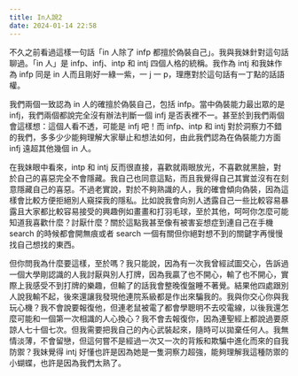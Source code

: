```yaml
---
title: In人說2
date: 2024-01-14 22:58
---
```

不久之前看過這樣一句話「in 人除了 infp 都擅於偽裝自己」。我與我妹針對這句話聊過。「in 人」是 infp、infj、intp 和 intj 四個人格的統稱。我作為 intj 和我妹作為 infp 同是 in 人而且剛好一綠一紫，一 j 一 p，理應對於這句話有一丁點的話語權。

我們兩個一致認為 in 人的確擅於偽裝自己，包括 infp。當中偽裝能力最出眾的是 infj，我們兩個都說完全沒有辦法判斷一個 infj 是否表裡不一。甚至於到我們兩個會這樣想：這個人看不透，可能是 infj 吧！而 infp、intp 和 intj 對於洞察力不錯的我們，多多少少能夠理解大家舉止和想法如何，由此我們認為在偽裝能力方面 infj 遠超其他幾個 in 人。

在我妹眼中看來，intp 和 intj 反而很直接，喜歡就兩眼放光，不喜歡就黑臉，對於自己的喜惡完全不會隱藏。我自己也同意這點，而且我覺得自己其實並沒有在刻意隱藏自己的喜惡。不過老實說，對於不夠熟識的人，我的確會傾向偽裝，因為這樣會比較方便拒絕別人窺探我的隱私。比如說我會向別人透露自己一些比較容易暴露且大家都比較容易接受的興趣例如畫畫和打羽毛球，至於其他，呵呵你怎麼可能知道我喜歡什麼？討厭什麼？關於這點我甚至像有被害妄想症到連自己在手機 search 的時候都會開無痕或者 search 一個有關但你絕對想不到的關鍵字再慢慢找自己想找的東西。

但你問我為什麼要這樣，至於嗎？我只能說，因為有一次我曾經試圖交心，告訴過一個大學剛認識的人我討厭與別人打牌，因為我贏了也不開心，輸了也不開心，實際上我感受不到打牌的樂趣，但輸了的話我會整晚復盤睡不著覺。結果他四處跟別人說我輸不起，後來還讓我發現他連院系級都是作出來騙我的。我與你交心你與我玩心機？我不會說要報復他，但連老鼠被電了都會學聰明不去咬電線，以後我還怎麼可能和一個第一次相識的人心換心？我不會去報復你，因為連聖經上都說過要原諒人七十個七次。但我需要把我自己的內心武裝起來，隨時可以拋棄任何人。我無情淡薄，不會留戀，但這何嘗不是經過一次又一次的背叛和欺騙中進化而來的自我防禦？我妹覺得 intj 好懂也許是因為她是一隻洞察力超強，能夠理解我這種防禦的小蝴蝶，也許是因為我們太熟了。

